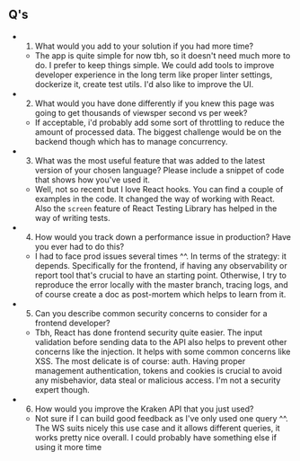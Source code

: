 ## Q's

- 1. What would you add to your solution if you had more time?
  - The app is quite simple for now tbh, so it doesn't need much more to do. I prefer to keep things simple. We could add tools to improve developer experience in the long term like proper linter settings, dockerize it, create test utils. I'd also like to improve the UI.

- 2. What would you have done differently if you knew this page was going to get thousands of viewsper second vs per week?
  - If acceptable, i'd probably add some sort of throttling to reduce the amount of processed data. The biggest challenge would be on the backend though which has to manage concurrency.

- 3. What was the most useful feature that was added to the latest version of your chosen language? Please include a snippet of code that shows how you've used it.
  - Well, not so recent but I love React hooks. You can find a couple of examples in the code. It changed the way of working with React. Also the `screen` feature of React Testing Library has helped in the way of writing tests.

- 4. How would you track down a performance issue in production? Have you ever had to do this?
  - I had to face prod issues several times ^^. In terms of the strategy: it depends.
  Specifically for the frontend, if having any observability or report tool that's crucial to have an starting point. Otherwise, I try to reproduce the error locally with the master branch, tracing logs, and of course create a doc as post-mortem which helps to learn from it.

- 5. Can you describe common security concerns to consider for a frontend developer?
  - Tbh, React has done frontend security quite easier. The input validation before sending data to the API also helps to prevent other concerns like the injection. It helps with some common concerns like XSS. The most delicate is of course: auth. Having proper management authentication, tokens and cookies is crucial to avoid any misbehavior, data steal or malicious access. I'm not a security expert though.

- 6. How would you improve the Kraken API that you just used?
  - Not sure if I can build good feedback as I've only used one query ^^. 
  The WS suits nicely this use case and it allows different queries, it works pretty nice overall.
  I could probably have something else if using it more time
